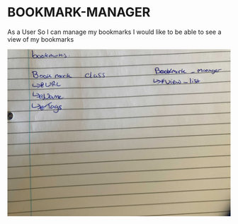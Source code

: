 # BOOKMARK-MANAGER

As a User
So I can manage my bookmarks
I would like to be able to see a view of my bookmarks

![Domain Model](/images/domain-model_list.jpg)
